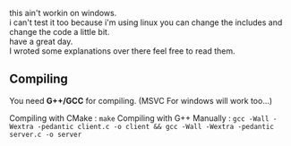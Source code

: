 this ain't workin on windows.<br>i can't test it too because i'm using linux you can change the includes and change the code a little bit.<br>have a great day.<br>I wroted some explanations over there feel free to read them.

## Compiling

You need **G++/GCC** for compiling. (MSVC For windows will work too...)

Compiling with CMake : `make`
Compiling with G++ Manually : `gcc -Wall -Wextra -pedantic client.c -o client && gcc -Wall -Wextra -pedantic server.c -o server `